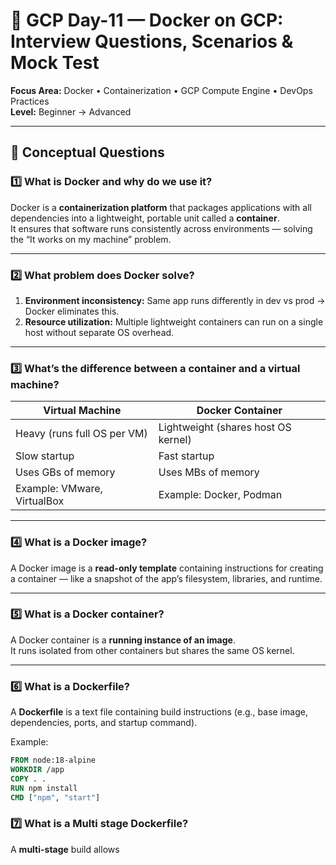 # 🧠 GCP Day-11 — Docker on GCP: Interview Questions, Scenarios & Mock Test

**Focus Area:** Docker • Containerization • GCP Compute Engine • DevOps Practices  
**Level:** Beginner → Advanced  

---

## 🧩 Conceptual Questions

### 1️⃣ What is Docker and why do we use it?
Docker is a **containerization platform** that packages applications with all dependencies into a lightweight, portable unit called a **container**.  
It ensures that software runs consistently across environments — solving the “It works on my machine” problem.

---

### 2️⃣ What problem does Docker solve?
1. **Environment inconsistency:** Same app runs differently in dev vs prod → Docker eliminates this.  
2. **Resource utilization:** Multiple lightweight containers can run on a single host without separate OS overhead.

---

### 3️⃣ What’s the difference between a container and a virtual machine?
| Virtual Machine | Docker Container |
|-----------------|------------------|
| Heavy (runs full OS per VM) | Lightweight (shares host OS kernel) |
| Slow startup | Fast startup |
| Uses GBs of memory | Uses MBs of memory |
| Example: VMware, VirtualBox | Example: Docker, Podman |

---

### 4️⃣ What is a Docker image?
A Docker image is a **read-only template** containing instructions for creating a container — like a snapshot of the app’s filesystem, libraries, and runtime.

---

### 5️⃣ What is a Docker container?
A Docker container is a **running instance of an image**.  
It runs isolated from other containers but shares the same OS kernel.

---

### 6️⃣ What is a Dockerfile?
A **Dockerfile** is a text file containing build instructions (e.g., base image, dependencies, ports, and startup command).

Example:
```dockerfile
FROM node:18-alpine
WORKDIR /app
COPY . .
RUN npm install
CMD ["npm", "start"]
```
### 7️⃣ What is a Multi stage Dockerfile?
A **multi-stage** build allows 
